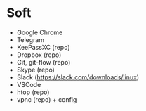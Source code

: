 # Soft

+ Google Chrome
+ Telegram
+ KeePassXC (repo)
+ Dropbox (repo)
+ Git, git-flow (repo)
+ Skype (repo)
+ Slack (https://slack.com/downloads/linux)
+ VSCode
+ htop (repo)
+ vpnc (repo) + config
